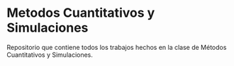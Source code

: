 # Metodos Cuantitativos y Simulaciones
Repositorio que contiene todos los trabajos hechos en la clase de Métodos Cuantitativos y Simulaciones.

